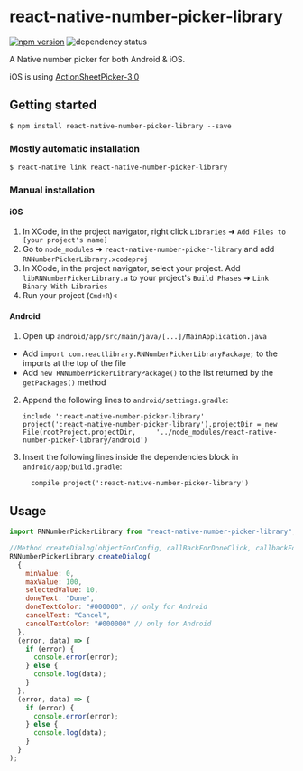 # react-native-number-picker-library

[![npm version](https://img.shields.io/npm/v/react-native-number-picker-library.svg?style=flat-square)](https://www.npmjs.com/package/react-native-number-picker-library) <a><img src="https://david-dm.org/crabbynguyen/react-native-number-picker.svg?style=flat-square" alt="dependency status"></a>

A Native number picker for both Android & iOS.

iOS is using [ActionSheetPicker-3.0](http://skywinder.github.io/ActionSheetPicker-3.0/)

## Getting started

`$ npm install react-native-number-picker-library --save`

### Mostly automatic installation

`$ react-native link react-native-number-picker-library`

### Manual installation

#### iOS

1. In XCode, in the project navigator, right click `Libraries` ➜ `Add Files to [your project's name]`
2. Go to `node_modules` ➜ `react-native-number-picker-library` and add `RNNumberPickerLibrary.xcodeproj`
3. In XCode, in the project navigator, select your project. Add `libRNNumberPickerLibrary.a` to your project's `Build Phases` ➜ `Link Binary With Libraries`
4. Run your project (`Cmd+R`)<

#### Android

1. Open up `android/app/src/main/java/[...]/MainApplication.java`

- Add `import com.reactlibrary.RNNumberPickerLibraryPackage;` to the imports at the top of the file
- Add `new RNNumberPickerLibraryPackage()` to the list returned by the `getPackages()` method

2. Append the following lines to `android/settings.gradle`:
   ```
   include ':react-native-number-picker-library'
   project(':react-native-number-picker-library').projectDir = new File(rootProject.projectDir, 	'../node_modules/react-native-number-picker-library/android')
   ```
3. Insert the following lines inside the dependencies block in `android/app/build.gradle`:
   ```
     compile project(':react-native-number-picker-library')
   ```

## Usage

```javascript
import RNNumberPickerLibrary from "react-native-number-picker-library";

//Method createDialog(objectForConfig, callBackForDoneClick, callbackForCancelClick)
RNNumberPickerLibrary.createDialog(
  {
    minValue: 0,
    maxValue: 100,
    selectedValue: 10,
    doneText: "Done",
    doneTextColor: "#000000", // only for Android
    cancelText: "Cancel",
    cancelTextColor: "#000000" // only for Android
  },
  (error, data) => {
    if (error) {
      console.error(error);
    } else {
      console.log(data);
    }
  },
  (error, data) => {
    if (error) {
      console.error(error);
    } else {
      console.log(data);
    }
  }
);
```
